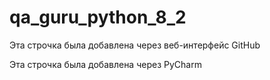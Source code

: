 # qa_guru_python_8_2

Эта строчка была добавлена через веб-интерфейс GitHub

Эта строчка была добавлена через PyCharm
